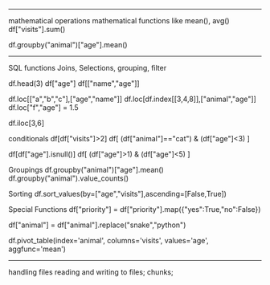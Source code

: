 


________________________________________________________________________
mathematical operations
mathematical functions like mean(), avg()
df["visits"].sum()

df.groupby("animal")["age"].mean()


________________________________________________________________________
SQL functions
Joins, Selections, grouping, filter

df.head(3)
df["age"]
df[["name","age"]]

df.loc[["a","b","c"],["age","name"]]
df.loc[df.index[[3,4,8]],["animal","age"]]
df.loc["f","age"] = 1.5

df.iloc[3,6]

conditionals
df[df["visits"]>2]
df[ (df["animal"]=="cat") & (df["age"]<3) ]

df[df["age"].isnull()]
df[ (df["age"]>1) & (df["age"]<5) ]

Groupings
df.groupby("animal")["age"].mean()
df.groupby("animal").value_counts()

Sorting
df.sort_values(by=["age","visits"],ascending=[False,True])

Special Functions
df["priority"] = df["priority"].map({"yes":True,"no":False})

df["animal"] = df["animal"].replace("snake","python")

df.pivot_table(index='animal', columns='visits', values='age', aggfunc='mean')
________________________________________________________________________

handling files
reading and writing to files; chunks;